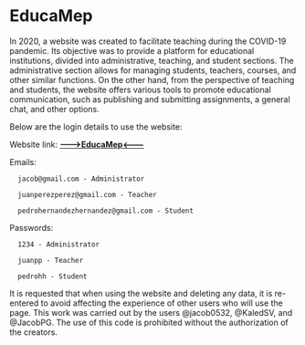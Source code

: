 # EducaMep
In 2020, a website was created to facilitate teaching during the COVID-19 pandemic. Its objective was to provide a platform for educational institutions, 
divided into administrative, teaching, and student sections. The administrative section allows for managing students, teachers, courses, and other similar functions.
On the other hand, from the perspective of teaching and students, the website offers various tools to promote educational communication, such as publishing and submitting assignments, a general chat, and other options.

Below are the login details to use the website:

Website link: <strong><a href="http://educamep.freeoda.com">--->EducaMep<---</a></strong>

Emails:

      jacob@gmail.com - Administrator

      juanperezperez@gmail.com - Teacher

      pedrohernandezhernandez@gmail.com - Student


Passwords:

      1234 - Administrator

      juanpp - Teacher

      pedrohh - Student


It is requested that when using the website and deleting any data, it is re-entered to avoid affecting the experience of other users who will use the page. This work was carried out by the users @jacob0532, @KaledSV, and @JacobPG. The use of this code is prohibited without the authorization of the creators.
